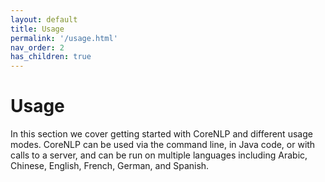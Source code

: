 ```yaml
---
layout: default
title: Usage
permalink: '/usage.html'
nav_order: 2
has_children: true
---
```


# Usage

In this section we cover getting started with CoreNLP and different usage modes. CoreNLP can be used via the command line, in Java code, or with calls to a server, and can be run on multiple languages including Arabic, Chinese, English, French, German, and Spanish.
